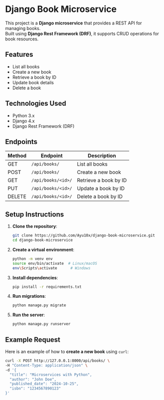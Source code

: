
# Django Book Microservice

This project is a **Django microservice** that provides a REST API for managing books.  
Built using **Django Rest Framework (DRF)**, it supports CRUD operations for book resources.

## Features
- List all books
- Create a new book
- Retrieve a book by ID
- Update book details
- Delete a book

## Technologies Used
- Python 3.x
- Django 4.x
- Django Rest Framework (DRF)

## Endpoints
| Method | Endpoint             | Description            |
|--------|----------------------|------------------------|
| GET    | `/api/books/`        | List all books         |
| POST   | `/api/books/`        | Create a new book      |
| GET    | `/api/books/<id>/`   | Retrieve a book by ID  |
| PUT    | `/api/books/<id>/`   | Update a book by ID    |
| DELETE | `/api/books/<id>/`   | Delete a book by ID    |

## Setup Instructions

1. **Clone the repository**:
   ```bash
   git clone https://github.com/Ayu10x/django-book-microservice.git
   cd django-book-microservice
   ```

2. **Create a virtual environment**:
   ```bash
   python -m venv env
   source env/bin/activate  # Linux/macOS
   env\Scripts\activate      # Windows
   ```

3. **Install dependencies**:
   ```bash
   pip install -r requirements.txt
   ```

4. **Run migrations**:
   ```bash
   python manage.py migrate
   ```

5. **Run the server**:
   ```bash
   python manage.py runserver
   ```

## Example Request
Here is an example of how to **create a new book** using `curl`:

```bash
curl -X POST http://127.0.0.1:8000/api/books/ \
-H "Content-Type: application/json" \
-d '{
  "title": "Microservices with Python",
  "author": "John Doe",
  "published_date": "2024-10-25",
  "isbn": "1234567890123"
}'
```
